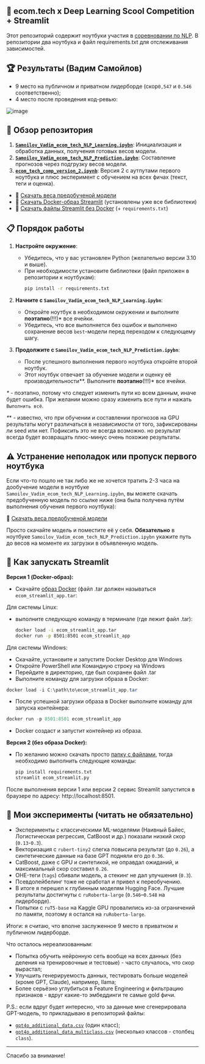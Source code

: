 ## 💫 ecom.tech x Deep Learning Scool Competition + Streamlit

Этот репозиторий содержит ноутбуки участия в [соревновании по NLP](https://ods.ai/competitions/dls_ecomtech/leaderboard/private). В репозитории два ноутбука и файл requirements.txt для отслеживания зависимостей.

## 🏆 Результаты (Вадим Самойлов)
- 9 место на публичном и приватном лидерборде (скор`0,547` и `0.546` соответственно);
- 4 место после проведения код-ревью:

![image](https://github.com/user-attachments/assets/7e2c09df-b5dc-4bd2-a25b-e9a3b6853cc4)

## 📖 Обзор репозитория

1. [**`Samoilov_Vadim_ecom_tech_NLP_Learning.ipybn`**](https://github.com/metanovus/ecom-tech-nlp-comp/blob/master/Samoilov_Vadim_ecom_tech_NLP_Learning.ipynb): Инициализация и обработка данных, получения готовых весов модели.
2. [**`Samoilov_Vadim_ecom_tech_NLP_Prediction.ipybn`**](https://github.com/metanovus/ecom-tech-nlp-comp/blob/master/Samoilov_Vadim_ecom_tech_NLP_Prediction.ipynb): Составление прогнозов через подгрузку весов модели.
3. [**`ecom_tech_comp_version_2.ipynb`**](https://github.com/metanovus/ecom-tech-nlp-comp/blob/master/ecom_tech_comp_version_2.ipynb): Версия 2 с аутпутами первого ноутбука и плюс эксперимент с обучением на всех фичах (текст, теги и оценка).

- 🔗 [Скачать веса предобученой модели](https://drive.google.com/file/d/1FBfKdnTpTEdcioNvNZ43ky2mkWhF-M3N/view?usp=drive_link)
- 🔗 [Скачать Docker-образ Streamlit](https://drive.google.com/file/d/1LUDDnpkZhBJv7KpZqaH3QioIYL2VXV3o/view?usp=sharing) (установлены уже все библиотеки)
- 🔗 [Скачать файлы Streamlit без Docker](https://drive.google.com/drive/folders/1_xf5iDOH1ZgKiDmM5pu7E9h6rEKugNVW?usp=sharing) (+ `requirements.txt`)

## 📋 Порядок работы

1. **Настройте окружение**:
   - Убедитесь, что у вас установлен Python (желательно версии 3.10 и выше).
   - При необходимости установите библиотеки (файл приложен в репозитории к ноутбукам):
     ```bash
     pip install -r requirements.txt
     ```

3. **Начните с `Samoilov_Vadim_ecom_tech_NLP_Learning.ipybn`**:
   - Откройте ноутбук в необходимом окружении и выполните **поэтапно**(!!!)*  все ячейки.
   - Убедитесь, что все выполняется без ошибок и выполнено сохранение весов `best`-модели перед переходом к следующему шагу.

4. **Продолжите с `Samoilov_Vadim_ecom_tech_NLP_Prediction.ipybn`**:
   - После успешного выполнения первого ноутбука откройте второй ноутбук.
   - Этот ноутбук отвечает за обучение модели и оценку её производительности**. Выполните **поэтапно**(!!!)*  все ячейки.
     
_*_ _-_ поэтапно, потому что следует изменить пути ко всем данным, иначе будет ошибка. При желании можно сразу изменить все пути и нажать `Выполнить всё`.

_*_* _-_ известно, что при обучении и составлении прогнозов на GPU результаты могут различаться в независимости от того, зафиксированы ли seed или нет. Пофиксить это не всегда возможно. но результат всегда будет возвращать плюс-минус очень похожие результаты.

## ⚠️ Устранение неполадок или пропуск первого ноутбука

Если что-то пошло не так либо же не хочется тратить 2-3 часа на дообучение модели в ноутбуке `Samoilov_Vadim_ecom_tech_NLP_Learning.ipybn`, вы можете скачать предобученную модель по ссылке ниже (она была получена путём выполнения обучения первого ноутбука):

🔗 [Скачать веса предобученой модели](https://drive.google.com/file/d/1FBfKdnTpTEdcioNvNZ43ky2mkWhF-M3N/view?usp=drive_link)

Просто скачайте модель и поместите её у себя. **Обязательно** в ноутбуке `Samoilov_Vadim_ecom_tech_NLP_Prediction.ipybn` укажите путь до весов на моменте их загрузки в объявленную модель.

## 🔌 Как запускать Streamlit

**Версия 1 (Docker-образ):**
- Скачайте [образ Docker](https://drive.google.com/file/d/1LUDDnpkZhBJv7KpZqaH3QioIYL2VXV3o/view?usp=sharing) (файл .tar должен называться `ecom_streamlit_app.tar`:

Для системы Linux:
- выполните следующую команду в терминале (где лежит файл .tar):
  ```bash
  docker load -i ecom_streamlit_app.tar
  docker run -p 8501:8501 ecom_streamlit_app
  ```
Для системы Windows:
- Скачайте, установите и запустите Docker Desktop для Windows
- Откройте PowerShell или Командную строку на Windows
- Перейдите в директорию, где был сохранен файл .tar
- Выполните команду для загрузки образа в Docker:
```powershell
docker load -i C:\path\to\ecom_streamlit_app.tar
```
- После успешной загрузки образа в Docker выполните команду для запуска контейнера:
```powershell
docker run -p 8501:8501 ecom_streamlit_app
```
- Docker создаст и запустит контейнер из образа.

**Версия 2 (без образа Docker):**
- По желанию можно скачать просто [папку с файлами](https://drive.google.com/drive/folders/1_xf5iDOH1ZgKiDmM5pu7E9h6rEKugNVW?usp=sharing), тогда необходимо выполнить следующие команды:
  ```bash
  pip install requirements.txt
  streamlit ecom_streamlit.py
  ```

После выполнения версии 1 или версии 2 сервис Streamlit запустится в браузере по адресу: http://localhost:8501.

## 🧪 Мои эксперименты (читать не обязательно)

- Эксперименты с классическими ML-моделями (Наивный Байес, Логистическая регрессия, CatBoost и др.) показали низкий скор (`0.13`-`0.3`).
- Векторизация с `rubert-tiny2` слегка повысила результат (до `0.26`), а синтетические данные на базе GPT подняли его до `0.36`.
- CatBoost, даже с GPU и синтетикой, не оправдал ожиданий, и максимальный скор составил `0.26`.
- ОHE-теги (`tags`) сбивали модель, а стекинг не дал улучшения (`0.3`).
- Псевдолейбелинг тоже не сработал и привел к переобучению.
- В итоге я перешел к глубинным моделям Hugging Face. Лучшие результаты достигнуты с `ruRoberta-large` (`0.546`–`0.548` на лидерборде).
- Попытки с `ruT5-base` на Kaggle GPU провалились из-за ограничений по памяти, поэтому я остался на `ruRoberta-large`.

Итоги: я считаю, что вполне заслуженное 9 место в приватном и публичном лидерборде.

Что осталось нереализованным:
- Попытка обучить нейронную сеть вообще на всех данных (без деления на тренировочные и тестовые) - часто случалось, что скор вырастал;
- Улучшить генерируемость данных, тестировать больше моделей (кроме GPT, Claude), например, llama;
- Более серьёзно углубиться в Feature Engineering и фильтрацию признаков - вдруг какие-то эмбеддинги те самые gold фичи.

P.S.: если вдруг будет интересно, что за данные мне сгенерировала GPT-модель, то прикладываю в репозиторий файлы: 
- [`gpt4o_additional_data.csv`](https://github.com/metanovus/ecom-tech-nlp-comp/blob/master/gpt4o_additional_data.csv) (один класс);
- [`gpt4o_additional_data_multiclass.csv`](https://github.com/metanovus/ecom-tech-nlp-comp/blob/master/gpt4o_additional_data_multiclass.csv) (несколько классов - столбец `class`).

---

Спасибо за внимание!
